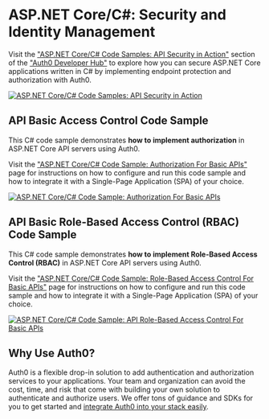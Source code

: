 # ASP.NET Core/C#: Security and Identity Management

Visit the ["ASP.NET Core/C# Code Samples: API Security in Action"](https://auth0.com/developers/hub/code-samples/api/aspnet-core-csharp) section of the ["Auth0 Developer Hub"](https://auth0.com/developers/hub) to explore how you can secure ASP.NET Core applications written in C# by implementing endpoint protection and authorization with Auth0.

[![ASP.NET Core/C# Code Samples: API Security in Action](https://cdn.auth0.com/blog/hub/code-samples/api/aspnet-core-csharp.png)](https://auth0.com/developers/hub/code-samples/api/aspnet-core-csharp)

## API Basic Access Control Code Sample

This C# code sample demonstrates **how to implement authorization** in ASP.NET Core API servers using Auth0.

Visit the ["ASP.NET Core/C# Code Sample: Authorization For Basic APIs"](https://auth0.com/developers/hub/code-samples/api/aspnet-core-csharp/basic-authorization) page for instructions on how to configure and run this code sample and how to integrate it with a Single-Page Application (SPA) of your choice.

[![ASP.NET Core/C# Code Sample: Authorization For Basic APIs](https://cdn.auth0.com/blog/hub/code-samples/api/aspnet-core-csharp/basic-authorization.png)](https://auth0.com/developers/hub/code-samples/api/aspnet-core-csharp/basic-authorization)



## API Basic Role-Based Access Control (RBAC) Code Sample

This C# code sample demonstrates **how to implement Role-Based Access Control (RBAC)** in ASP.NET Core API servers using Auth0.

Visit the ["ASP.NET Core/C# Code Sample: Role-Based Access Control For Basic APIs"](https://auth0.com/developers/hub/code-samples/api/aspnet-core-csharp/basic-role-based-access-control) page for instructions on how to configure and run this code sample and how to integrate it with a Single-Page Application (SPA) of your choice.

[![ASP.NET Core/C# Code Sample: API Role-Based Access Control For Basic APIs](https://cdn.auth0.com/blog/hub/code-samples/api/aspnet-core-csharp/basic-role-based-access-control.png)](https://auth0.com/developers/hub/code-samples/api/aspnet-core-csharp/basic-role-based-access-control)



## Why Use Auth0?

Auth0 is a flexible drop-in solution to add authentication and authorization services to your applications. Your team and organization can avoid the cost, time, and risk that come with building your own solution to authenticate and authorize users. We offer tons of guidance and SDKs for you to get started and [integrate Auth0 into your stack easily](https://auth0.com/developers/hub/code-samples/full-stack).